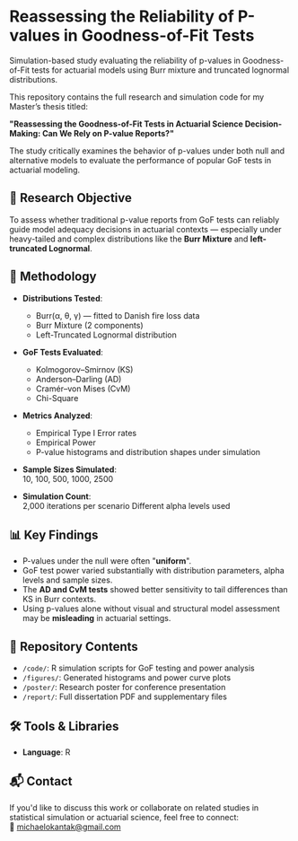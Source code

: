 # Reassessing the Reliability of P-values in Goodness-of-Fit Tests
Simulation-based study evaluating the reliability of p-values in Goodness-of-Fit tests for actuarial models using Burr mixture and truncated lognormal distributions.


This repository contains the full research and simulation code for my Master’s thesis titled:

**"Reassessing the Goodness-of-Fit Tests in Actuarial Science Decision-Making: Can We Rely on P-value Reports?"**

The study critically examines the behavior of p-values under both null and alternative models to evaluate the performance of popular GoF tests in actuarial modeling.


## 🎯 Research Objective

To assess whether traditional p-value reports from GoF tests can reliably guide model adequacy decisions in actuarial contexts — especially under heavy-tailed and complex distributions like the **Burr Mixture** and **left-truncated Lognormal**.


## 🧪 Methodology

- **Distributions Tested**:  
  - Burr(α, θ, γ) — fitted to Danish fire loss data  
  - Burr Mixture (2 components)  
  - Left-Truncated Lognormal distribution

- **GoF Tests Evaluated**:  
  - Kolmogorov–Smirnov (KS)  
  - Anderson–Darling (AD)  
  - Cramér–von Mises (CvM)  
  - Chi-Square

- **Metrics Analyzed**:
  - Empirical Type I Error rates
  - Empirical Power
  - P-value histograms and distribution shapes under simulation

- **Sample Sizes Simulated**:  
  10, 100, 500, 1000, 2500

- **Simulation Count**:  
  2,000 iterations per scenario
  Different alpha levels used


## 📊 Key Findings

- P-values under the null were often "**uniform**".
- GoF test power varied substantially with distribution parameters, alpha levels and sample sizes.
- The **AD and CvM tests** showed better sensitivity to tail differences than KS in Burr contexts.
- Using p-values alone without visual and structural model assessment may be **misleading** in actuarial settings.


## 📂 Repository Contents

- `/code/`: R simulation scripts for GoF testing and power analysis  
- `/figures/`: Generated histograms and power curve plots  
- `/poster/`: Research poster for conference presentation  
- `/report/`: Full dissertation PDF and supplementary files  


## 🛠 Tools & Libraries

- **Language**: R  



## 📬 Contact

If you'd like to discuss this work or collaborate on related studies in statistical simulation or actuarial science, feel free to connect:  
📧 [michaelokantak@gmail.com](mailto:michaelokantak@gmail.com)  
